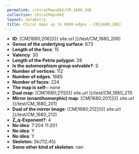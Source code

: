 ```yaml
--- 
 permalink: /chiralMaps6kE/CM_1680_206 
 collection: chiralMaps6kE
 layout: dataEntry
 title: Chiral maps up to 6000 edges - CM[1680;206]
---
```


- **ID**: [CM[1680;206]]({{ site.url }}/test/CM_1680_206)
- **Genus of the underlying surface**: 673
- **Length of the face**: 15
- **Valency**: 30
- **Length of the Petrie polygon**: 28
- **Is the automorphism group solvable?**: S
- **Number of vertices**: 112
- **Number of edges**: 1680
- **Number of faces**: 224
- **The map is self-**: none
- **Dual map**: [CM[1680;211]]({{ site.url }}/test/CM_1680_211)
- **Mirror (enantihomorphic) map**: [CM[1680;201]]({{ site.url }}/test/CM_1680_201)
- **Dual of the mirror image**: [CM[1680;212]]({{ site.url }}/test/CM_1680_212)
- **Z_q-Exponent?**: 4
- **No idea**:  7:204 11:201
- **No idea**: Y
- **No idea**: Y
- **Skeleton**: Sk(112;45)
- **Some other kind of skeleton**: nan
